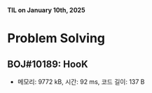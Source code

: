**TIL on January 10th, 2025**

# Problem Solving
## BOJ#10189: HooK
* 메모리: 9772 kB, 시간: 92 ms, 코드 길이: 137 B

